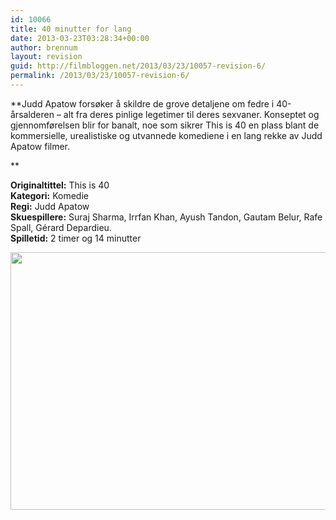 ```yaml
---
id: 10066
title: 40 minutter for lang
date: 2013-03-23T03:28:34+00:00
author: brennum
layout: revision
guid: http://filmbloggen.net/2013/03/23/10057-revision-6/
permalink: /2013/03/23/10057-revision-6/
---
```

**Judd Apatow forsøker å skildre de grove detaljene om fedre i 40-årsalderen &#8211; alt fra deres pinlige legetimer til deres sexvaner. Konseptet og gjennomførelsen blir for banalt, noe som sikrer This is 40 en plass blant de kommersielle, urealistiske og utvannede komediene i en lang rekke av Judd Apatow filmer.  
<!--more-->**

**Originaltittel:** This is 40  
**Kategori:** Komedie  
**Regi:** Judd Apatow  
**Skuespillere:** Suraj Sharma, Irrfan Khan, Ayush Tandon, Gautam Belur, Rafe Spall, Gérard Depardieu.  
**Spilletid:** 2 timer og 14 minutter

<a href="http://filmbloggen.net/?attachment_id=10060" rel="attachment wp-att-10060"><img class="alignnone size-large wp-image-10060" src="http://filmbloggen.net/wp-content/uploads//2013/03/This-is-40-4-620x412.jpg" alt="" width="620" height="412" /></a>